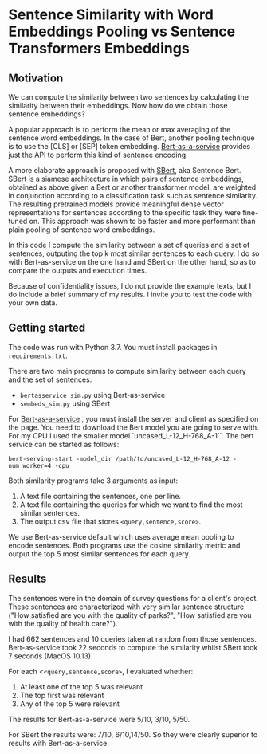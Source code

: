 # Sentence Similarity with Word Embeddings Pooling vs Sentence Transformers Embeddings


## Motivation

We can compute the similarity between two sentences by calculating the similarity between their embeddings. Now how do we obtain those sentence embeddings?

A popular approach is to perform the mean or max averaging of the sentence word embeddings. In the case of Bert, another pooling technique is to use the [CLS] or [SEP] token embedding. [Bert-as-a-service](https://github.com/hanxiao/bert-as-service) provides just the API to perform this kind of sentence encoding.

A more elaborate approach is proposed with [SBert](https://github.com/UKPLab/sentence-transformers), aka Sentence Bert. SBert is a siamese architecture in which pairs of sentence embeddings, obtained as above given a Bert or another transformer model, are weighted in conjunction according to a classification task such as sentence similarity. The resulting pretrained models provide meaningful dense vector representations for sentences according to the specific task they were fine-tuned on. This approach was shown to be faster and more performant than plain pooling of sentence word embeddings.

In this code I compute the similarity between a set of queries and a set of sentences, outputing the top k most similar sentences to each query. I do so with Bert-as-service on the one hand and SBert on the other hand, so as to compare the outputs and execution times.

Because of confidentiality issues, I do not provide the example texts, but I do include a brief summary of my results. I invite you to test the code with your own data.

## Getting started

The code was run with Python 3.7. You must install packages in `requirements.txt`. 

There are two main programs to compute similarity between each query and the set of sentences.

- `bertasservice_sim.py` using Bert-as-service
- `sembeds_sim.py` using SBert

For [Bert-as-a-service](https://github.com/hanxiao/bert-as-service) , you must install the server and client as specified on the page. You need to download the Bert model you are going to serve with. For my CPU I used the smaller model `uncased_L-12_H-768_A-1``. The bert service can be started as follows:

```
bert-serving-start -model_dir /path/to/uncased_L-12_H-768_A-12 -num_worker=4 -cpu
```

Both similarity programs take 3 arguments as input:

1. A text file containing the sentences, one per line.
2. A text file containing the queries for which we want to find the most similar sentences.
3. The output csv file that stores `<query,sentence,score>`.

We use Bert-as-service default which uses average mean pooling to encode sentences. Both programs use the cosine similarity metric and output the top 5 most similar sentences for each query.

## Results

The sentences were in the domain of survey questions for a client's project. These sentences are characterized with very similar sentence structure ("How satisfied are you with the quality of parks?", "How satisfied are you with the quality of health care?").

I had 662 sentences and 10 queries taken at random from those sentences. Bert-as-service took 22 seconds to compute the similarity whilst SBert took 7 seconds (MacOS 10.13).

For each <`<query,sentence,score>`, I evaluated whether:
1. At least one of the top 5 was relevant
2. The top first was relevant
3. Any of the top 5 were relevant

The results for Bert-as-a-service were 5/10, 3/10, 5/50.

For SBert the results were: 7/10, 6/10,14/50. So they were clearly superior to results with Bert-as-a-service.